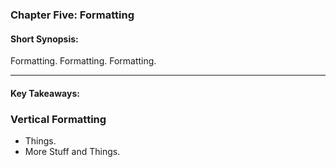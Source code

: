 ### Chapter Five:  Formatting
#### Short Synopsis: 

Formatting.  Formatting.  Formatting.

___

#### Key Takeaways:
### Vertical Formatting
* Things.
* More Stuff and Things.